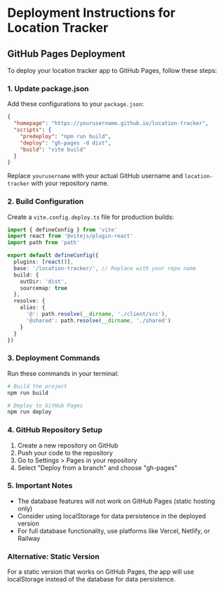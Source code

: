 # Deployment Instructions for Location Tracker

## GitHub Pages Deployment

To deploy your location tracker app to GitHub Pages, follow these steps:

### 1. Update package.json
Add these configurations to your `package.json`:

```json
{
  "homepage": "https://yourusername.github.io/location-tracker",
  "scripts": {
    "predeploy": "npm run build",
    "deploy": "gh-pages -d dist",
    "build": "vite build"
  }
}
```

Replace `yourusername` with your actual GitHub username and `location-tracker` with your repository name.

### 2. Build Configuration
Create a `vite.config.deploy.ts` file for production builds:

```typescript
import { defineConfig } from 'vite'
import react from '@vitejs/plugin-react'
import path from 'path'

export default defineConfig({
  plugins: [react()],
  base: '/location-tracker/', // Replace with your repo name
  build: {
    outDir: 'dist',
    sourcemap: true
  },
  resolve: {
    alias: {
      '@': path.resolve(__dirname, './client/src'),
      '@shared': path.resolve(__dirname, './shared')
    }
  }
})
```

### 3. Deployment Commands
Run these commands in your terminal:

```bash
# Build the project
npm run build

# Deploy to GitHub Pages
npm run deploy
```

### 4. GitHub Repository Setup
1. Create a new repository on GitHub
2. Push your code to the repository
3. Go to Settings > Pages in your repository
4. Select "Deploy from a branch" and choose "gh-pages"

### 5. Important Notes
- The database features will not work on GitHub Pages (static hosting only)
- Consider using localStorage for data persistence in the deployed version
- For full database functionality, use platforms like Vercel, Netlify, or Railway

### Alternative: Static Version
For a static version that works on GitHub Pages, the app will use localStorage instead of the database for data persistence.